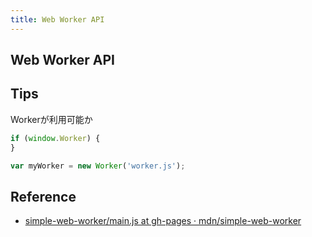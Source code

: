```yaml
---
title: Web Worker API
---
```


## Web Worker API

## Tips
Workerが利用可能か

```js
if (window.Worker) {
}
```


```js
var myWorker = new Worker('worker.js');
```


## Reference
* [simple-web-worker/main.js at gh-pages · mdn/simple-web-worker](https://github.com/mdn/simple-web-worker/blob/gh-pages/main.js)
